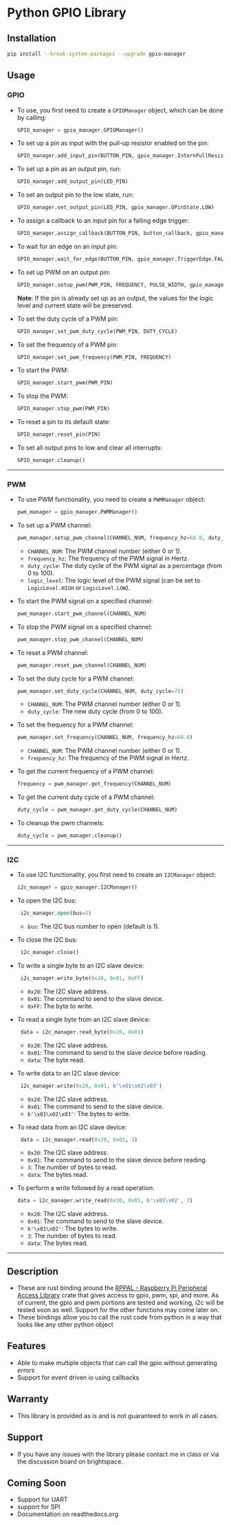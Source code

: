 # Python GPIO Library

## Installation

``` bash
pip install --break-system-packages --upgrade gpio-manager
``` 

## Usage
### GPIO

- To use, you first need to create a `GPIOManager` object, which can be done by calling:

  ```python
  GPIO_manager = gpio_manager.GPIOManager()
  ```

- To set up a pin as input with the pull-up resistor enabled on the pin:

  ```python
  GPIO_manager.add_input_pin(BUTTON_PIN, gpio_manager.InternPullResistorState.AUTO, gpio_manager.LogicLevel.HIGH)
  ```

- To set up a pin as an output pin, run:

  ```python
  GPIO_manager.add_output_pin(LED_PIN)
  ```

- To set an output pin to the low state, run:

  ```python
  GPIO_manager.set_output_pin(LED_PIN, gpio_manager.OPinState.LOW)
  ```

- To assign a callback to an input pin for a falling edge trigger:

  ```python
  GPIO_manager.assign_callback(BUTTON_PIN, button_callback, gpio_manager.TriggerEdge.FALLING)
  ```

- To wait for an edge on an input pin:

  ```python
  GPIO_manager.wait_for_edge(BUTTON_PIN, gpio_manager.TriggerEdge.FALLING)
  ```

- To set up PWM on an output pin:

  ```python
  GPIO_manager.setup_pwm(PWM_PIN, FREQUENCY, PULSE_WIDTH, gpio_manager.LogicLevel.HIGH)
  ```

  **Note**: If the pin is already set up as an output, the values for the logic level and current state will be preserved.


- To set the duty cycle of a PWM pin:

  ```python
  GPIO_manager.set_pwm_duty_cycle(PWM_PIN, DUTY_CYCLE)
  ```

- To set the frequency of a PWM pin:

  ```python
  GPIO_manager.set_pwm_frequency(PWM_PIN, FREQUENCY)
  ```

- To start the PWM:

  ```python
  GPIO_manager.start_pwm(PWM_PIN)
  ```

- To stop the PWM:

  ```python
  GPIO_manager.stop_pwm(PWM_PIN)
  ```

- To reset a pin to its default state:

  ```python
  GPIO_manager.reset_pin(PIN)
  ```

- To set all output pins to low and clear all interrupts:

  ```python
  GPIO_manager.cleanup()
  ```
---

### PWM

- To use PWM functionality, you need to create a `PWMManager` object:

  ```python
  pwm_manager = gpio_manager.PWMManager()
  ```

- To set up a PWM channel:

  ```python
  pwm_manager.setup_pwm_channel(CHANNEL_NUM, frequency_hz=60.0, duty_cycle=0, logic_level=gpio_manager.LogicLevel.NORMAL)
  ```

  - `CHANNEL_NUM`: The PWM channel number (either 0 or 1).
  - `frequency_hz`: The frequency of the PWM signal in Hertz.
  - `duty_cycle`: The duty cycle of the PWM signal as a percentage (from 0 to 100).
  - `logic_level`: The logic level of the PWM signal (can be set to `LogicLevel.HIGH` or `LogicLevel.LOW`).

- To start the PWM signal on a specified channel:

  ```python
  pwm_manager.start_pwm_channel(CHANNEL_NUM)
  ```

- To stop the PWM signal on a specified channel:

  ```python
  pwm_manager.stop_pwm_channel(CHANNEL_NUM)
  ```

- To reset a PWM channel:

  ```python
  pwm_manager.reset_pwm_channel(CHANNEL_NUM)
  ```

- To set the duty cycle for a PWM channel:

  ```python
  pwm_manager.set_duty_cycle(CHANNEL_NUM, duty_cycle=75)
  ```

  - `CHANNEL_NUM`: The PWM channel number (either 0 or 1).
  - `duty_cycle`: The new duty cycle (from 0 to 100).

- To set the frequency for a PWM channel:

  ```python
  pwm_manager.set_frequency(CHANNEL_NUM, frequency_hz=60.0)
  ```

  - `CHANNEL_NUM`: The PWM channel number (either 0 or 1).
  - `frequency_hz`: The frequency of the PWM signal in Hertz.

- To get the current frequency of a PWM channel:

  ```python
  frequency = pwm_manager.get_frequency(CHANNEL_NUM)
  ```

- To get the current duty cycle of a PWM channel:

  ```python
  duty_cycle = pwm_manager.get_duty_cycle(CHANNEL_NUM)
  ```

- To cleanup the pwm channels:
  ```python
  duty_cycle = pwm_manager.cleanup()
  ```
---

### I2C

- To use I2C functionality, you first need to create an `I2CManager` object:

  ```python
  i2c_manager = gpio_manager.I2CManager()
  ```

- To open the I2C bus:

  ```python
   i2c_manager.open(bus=1)
   ```
  - `bus`: The I2C bus number to open (default is 1).

- To close the I2C bus:

  ```python
   i2c_manager.close()
   ```
- To write a single byte to an I2C slave device:

  ```python
   i2c_manager.write_byte(0x20, 0x01, 0xFF)
   ```
  - `0x20`: The I2C slave address.
  - `0x01`: The command to send to the slave device.
  - `0xFF`: The byte to write.

- To read a single byte from an I2C slave device:

  ```python
   data = i2c_manager.read_byte(0x20, 0x01)
   ```
  - `0x20`: The I2C slave address.
  - `0x01`: The command to send to the slave device before reading.
  - `data`: The byte read.

- To write data to an I2C slave device:

  ```python
   i2c_manager.write(0x20, 0x01, b'\x01\x02\x03')
   ```
  - `0x20`: The I2C slave address.
  - `0x01`: The command to send to the slave device.
  - `b'\x01\x02\x03'`: The bytes to write.

- To read data from an I2C slave device:

  ```python
   data = i2c_manager.read(0x20, 0x01, 3)
  ```
  - `0x20`: The I2C slave address.
  - `0x01`: The command to send to the slave device before reading.
  - `3`: The number of bytes to read.
  - `data`: The bytes read.

- To perform a write followed by a read operation:

   ```python
   data = i2c_manager.write_read(0x20, 0x01, b'\x01\x02', 3)
   ```
  - `0x20`: The I2C slave address.
  - `0x01`: The command to send to the slave device.
  - `b'\x01\x02'`: The bytes to write.
  - `3`: The number of bytes to read.
  - `data`: The bytes read.
---

## Description

- These are rust binding around
  the [RPPAL - Raspberry Pi Peripheral Access Library](https://github.com/golemparts/rppal) crate that gives access to
  gpio, pwm, spi, and more.
  As of current, the gpio and pwm portions are tested and working, i2c will be tested soon as well.
  Support for the other functions may come later on.
- These bindings allow you to call the rust code from python in a way that looks like any other python object

## Features

- Able to make multiple objects that can call the gpio without generating errors
- Support for event driven io using callbacks

## Warranty

- This library is provided as is and is not guaranteed to work in all cases.

## Support

- If you have any issues with the library please contact me in class or via the discussion board on brightspace.

## Coming Soon

- Support for UART
- support for SPI
- Documentation on readthedocs.org
